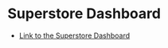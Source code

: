 # Superstore Dashboard
- [Link to the Superstore Dashboard](https://public.tableau.com/views/Superstore_Dashboard_16809111753670/Dashboard?:language=en-US&:display_count=n&:origin=viz_share_link)
